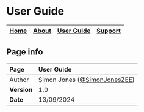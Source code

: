 # User Guide

| [Home](README.md) | [About](about.md) | [User Guide](user.md) | [Support](support.md) | 
| --- | --- | --- | --- |

## Page info

| Page | User Guide |
| :--- | :--- |
| Author | Simon Jones ([@SimonJonesZEE](https://github.com/SimonJonesZEE)) |
| **Version** | 1.0 |
| **Date** | 13/09/2024 |
